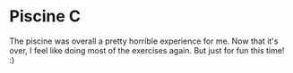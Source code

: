 # Piscine C

The piscine was overall a pretty horrible experience for me. Now that it's over, I feel like doing most of the exercises again. But just for fun this time! :)

